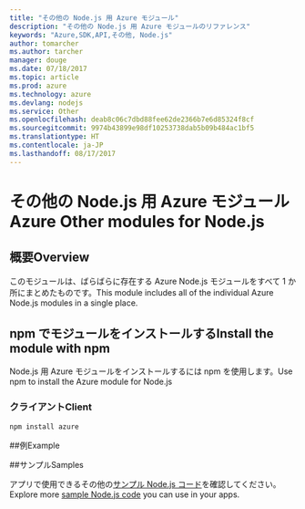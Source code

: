 ```yaml
---
title: "その他の Node.js 用 Azure モジュール"
description: "その他の Node.js 用 Azure モジュールのリファレンス"
keywords: "Azure,SDK,API,その他, Node.js"
author: tomarcher
ms.author: tarcher
manager: douge
ms.date: 07/18/2017
ms.topic: article
ms.prod: azure
ms.technology: azure
ms.devlang: nodejs
ms.service: Other
ms.openlocfilehash: deab8c06c7dbd88fee62de2366b7e6d85324f8cf
ms.sourcegitcommit: 9974b43899e98df10253738dab5b09b484ac1bf5
ms.translationtype: HT
ms.contentlocale: ja-JP
ms.lasthandoff: 08/17/2017
---
```

# <a name="azure-other-modules-for-nodejs"></a><span data-ttu-id="ca055-104">その他の Node.js 用 Azure モジュール</span><span class="sxs-lookup"><span data-stu-id="ca055-104">Azure Other modules for Node.js</span></span>

## <a name="overview"></a><span data-ttu-id="ca055-105">概要</span><span class="sxs-lookup"><span data-stu-id="ca055-105">Overview</span></span>

<span data-ttu-id="ca055-106">このモジュールは、ばらばらに存在する Azure Node.js モジュールをすべて 1 か所にまとめたものです。</span><span class="sxs-lookup"><span data-stu-id="ca055-106">This module includes all of the individual Azure Node.js modules in a single place.</span></span>

## <a name="install-the-module-with-npm"></a><span data-ttu-id="ca055-107">npm でモジュールをインストールする</span><span class="sxs-lookup"><span data-stu-id="ca055-107">Install the module with npm</span></span>

<span data-ttu-id="ca055-108">Node.js 用 Azure モジュールをインストールするには npm を使用します。</span><span class="sxs-lookup"><span data-stu-id="ca055-108">Use npm to install the Azure module for Node.js</span></span>

### <a name="client"></a><span data-ttu-id="ca055-109">クライアント</span><span class="sxs-lookup"><span data-stu-id="ca055-109">Client</span></span>

```bash
npm install azure
```

##<a name="example"></a><span data-ttu-id="ca055-110">例</span><span class="sxs-lookup"><span data-stu-id="ca055-110">Example</span></span>

##<a name="samples"></a><span data-ttu-id="ca055-111">サンプル</span><span class="sxs-lookup"><span data-stu-id="ca055-111">Samples</span></span>

<span data-ttu-id="ca055-112">アプリで使用できるその他の[サンプル Node.js コード](https://azure.microsoft.com/resources/samples/?platform=nodejs)を確認してください。</span><span class="sxs-lookup"><span data-stu-id="ca055-112">Explore more [sample Node.js code](https://azure.microsoft.com/resources/samples/?platform=nodejs) you can use in your apps.</span></span>